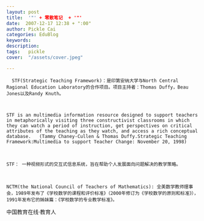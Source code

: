 ```yaml
---
layout: post  
title:  '"' + 零散笔记  + '"'
date:  2007-12-17 12:38 + ":00" 
author: Pickle Cai  
categories: EduBlog  
keywords: 
description:   
tags:	pickle   
cover:  "/assets/cover.jpeg"  

---  
```

    
      STF(Strategic Teaching Framework)：是印第安纳大学与North Central Ragional Education Laboratory的合作项目。项目主持者：Thomas Duffy，Beau Jones以及Randy Knuth。



    STF is an multimedia information resource designed to support teachers in metaphorically visiting three constructivist classrooms in which they can watch a period of instruction, get perspectives on critical attributes of the teaching as they watch, and access a rich conceptual database.   (Tammy Chaney-Cullen & Thomas Duffy.Strategic Teaching Framework:Multimedia to support Teacher Change: November 20, 1998)



    STF： 一种视频形式的交互式信息系统，旨在帮助个人发展面向问题解决的教学策略。    



    NCTM(the National Council of Teachers of Mathematics): 全美数学教师理事会，1989年发布了《学校数学的课程和评价标准》（2000年修订为《学校数学的原则和标准》），1991年发布它的姊妹篇：《学校数学的专业教学标准》。



 



		    
 中国教育在线·教育人

